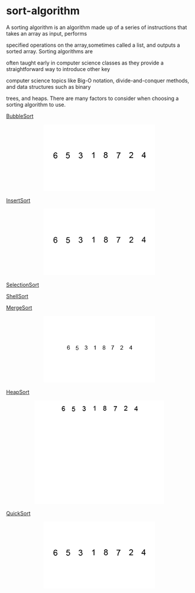 # sort-algorithm

A sorting algorithm is an algorithm made up of a series of instructions that takes an array as input, performs

specified operations on the array,sometimes called a list, and outputs a sorted array. Sorting algorithms are

often taught early in computer science classes as they provide a straightforward way to introduce other key

computer science topics like Big-O notation, divide-and-conquer methods, and data structures such as binary

trees, and heaps. There are many factors to consider when choosing a sorting algorithm to use.

[BubbleSort](https://github.com/Damon-Salvatore/sort-algorithm/blob/master/SortAlgorithm/BubbleSortAlgorithm.cs)

<p align="center">
<img src="https://github.com/Damon-Salvatore/sort-algorithm/blob/master/images/BubbleSort.gif"/>
</p>

[InsertSort](https://github.com/Damon-Salvatore/sort-algorithm/blob/master/SortAlgorithm/InsertSortAlgorithm.cs)

<p align="center">
<img src="https://github.com/Damon-Salvatore/sort-algorithm/blob/master/images/InsertionSort.gif"/>
</p>

[SelectionSort](https://github.com/Damon-Salvatore/sort-algorithm/blob/master/SortAlgorithm/SelectionSortAlgorithm.cs)

[ShellSort](https://github.com/Damon-Salvatore/sort-algorithm/blob/master/SortAlgorithm/ShellSortAlgorithm.cs)

[MergeSort](https://github.com/Damon-Salvatore/sort-algorithm/blob/master/SortAlgorithm/MergeSortAlgorithm.cs)

<p align="center">
<img src="https://github.com/Damon-Salvatore/sort-algorithm/blob/master/images/MergeSort.gif"/>
</p>

[HeapSort](https://github.com/Damon-Salvatore/sort-algorithm/blob/master/SortAlgorithm/HeapSortAlgorithm.cs)

<p align="center">
<img src="https://github.com/Damon-Salvatore/sort-algorithm/blob/master/images/HeapSort.gif"/>
</p>

[QuickSort](https://github.com/Damon-Salvatore/sort-algorithm/blob/master/SortAlgorithm/QuickSortAlgorithm.cs)

<p align="center">
<img src="https://github.com/Damon-Salvatore/sort-algorithm/blob/master/images/QuickSort.gif"/>
</p>
